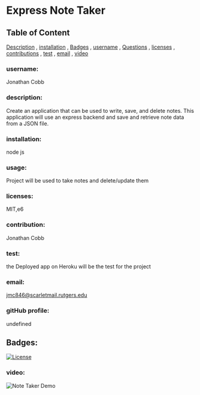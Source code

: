 # Express Note Taker
  
## Table of Content

[Description](#Description)
    ,
[installation](#installation)
    ,
[Badges](#Badges)
    ,
[username](#username)
    ,
[Questions](#Questions)
    ,
[licenses](#licenses)
    ,
[contributions](#contributions)
    ,
[test](#test)
    ,
[email](#email)
    ,
[video](#video)
      
  
 ### username:
 Jonathan Cobb
  
    
  ### description:
  Create an application that can be used to write, save, and delete notes. This application will use an express backend and save and retrieve note data from a JSON file.
  
      
  ### installation:
  node js 

  
  ### usage:
Project will be used to take notes and delete/update them

    
### licenses:
MIT,e6

    
### contribution:
Jonathan Cobb

    
### test:
the Deployed app on Heroku will be the test for the project

    
### email:
jmc846@scarletmail.rutgers.edu

### gitHub profile:
undefined

## Badges:
[![License](https://poser.pugx.org/ali-irawan/xtra/license.svg)](https://poser.pugx.org/ali-irawan/xtra/license.svg)
    
### video:
![Note Taker Demo](https://media.giphy.com/media/l4F0x0KyEYHZa4jfdQ/giphy.gif)

